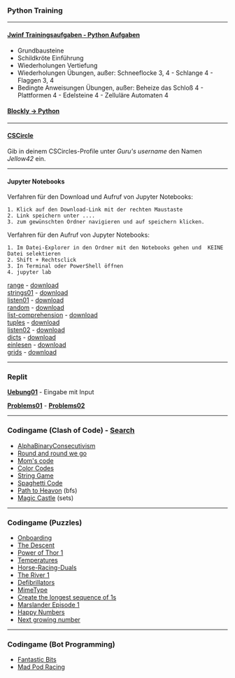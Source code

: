 ### Python Training

---

#### [Jwinf Trainingsaufgaben - Python Aufgaben](https://jwinf.de/contest/?filter=open)
  - Grundbausteine 
  - Schildkröte Einführung
  - Wiederholungen Vertiefung
  - Wiederholungen Übungen, außer: Schneeflocke 3, 4 - Schlange 4 - Flaggen 3, 4
  - Bedingte Anweisungen Übungen, außer: Beheize das Schloß 4 - Plattformen 4 - Edelsteine 4 - Zelluläre Automaten 4

####  [Blockly -> Python](./blockly.md)
---

#### [CSCircle](https://cscircles.cemc.uwaterloo.ca/2-de/) 
Gib in deinem CSCircles-Profile unter *Guru's username* den Namen *Jellow42* ein.

---

#### Jupyter Notebooks

Verfahren für den Download und Aufruf von Jupyter Notebooks:
```
1. Klick auf den Download-Link mit der rechten Maustaste
2. Link speichern unter ....
3. zum gewünschten Ordner navigieren und auf speichern klicken.
```

Verfahren für den Aufruf von Jupyter Notebooks:
```
1. Im Datei-Explorer in den Ordner mit den Notebooks gehen und  KEINE Datei selektieren
2. Shift + Rechtsclick
3. In Terminal oder PowerShell öffnen 
4. jupyter lab
```
  
[range](https://nbviewer.org/github/ktheu/Training/blob/main/range.ipynb) - [download](./range.ipynb) <br>
[strings01](https://nbviewer.org/github/ktheu/Training/blob/main/string01.ipynb) - [download](./strings01.ipynb) <br>
[listen01](https://github.com/ktheu/Training/blob/master/listen01.ipynb) - [download](./listen01.ipynb) <br>
[random](https://github.com/ktheu/Training/blob/master/random.ipynb) - [download](./random.ipynb) <br>
[list-comprehension](https://github.com/ktheu/Training/blob/master/listcomprehensions.ipynb) - [download](./listcomprehensions.ipynb) <br>
[tuples](https://github.com/ktheu/Training/blob/master/tuples.ipynb) - [download](./tuples.ipynb) <br>
[listen02](https://github.com/ktheu/Training/blob/master/listen02.ipynb) - [download](./listen02.ipynb) <br>
[dicts](https://github.com/ktheu/Training/blob/master/dicts.ipynb) - [download](./dicts.ipynb) <br>
[einlesen](https://github.com/ktheu/Training/blob/master/einlesen.ipynb) - [download](./einlesen.ipynb) <br>
[grids](https://github.com/ktheu/Training/blob/master/grids.ipynb) - [download](./grids.ipynb) <br>

<!-- [range](./range.ipynb) -
[strings01](./strings01.ipynb) -
[listen01](./listen01.ipynb) -
[random](./random.ipynb) -
[list-comprehension](./listcomprehensions.ipynb) -
[tuples](./tuples.ipynb) -
[listen02](./listen02.ipynb) -
[dicts](./dicts.ipynb) -
[einlesen](./einlesen.ipynb) - 
[grids](./grids.ipynb)  -->

---

### Replit

**[Uebung01](https://replit.com/teams/join/gfqmlkfosjwreymbzggsqasfironqrzk-Uebung01)** - Eingabe mit Input  

**[Problems01](https://replit.com/teams/join/rwakwbrblvkwmttibbgkyxvqxbxtxtga-Problems01)** -
**[Problems02](https://replit.com/teams/join/gyahpukiufxyrnfbmhswmzmvlniyfmwu-Problems02)**

---

### Codingame (Clash of Code) - [Search](https://codingame.tools/)

- [AlphaBinaryConsecutivism](https://www.codingame.com/ide/demo/9199892766710c114e06aebebe23a551b181a7)
- [Round and round we go](https://www.codingame.com/ide/demo/873603c1e90bf4ae0082e0301f7b7127c77732)
- [Mom's code](https://www.codingame.com/ide/demo/8962442d406fb7eb156976c3f6395c9cf39399)
- [Color Codes](https://www.codingame.com/ide/demo/840248a983d4c0e0597d9f62a5333421698c05)
- [String Game](https://www.codingame.com/contribute/view/7263300a83cf4aad1573c6e6abb28a56e2d2)
- [Spaghetti Code](https://www.codingame.com/ide/demo/855519dd710cdb3d6dd382c4b5285a463dfef8)
- [Path to Heavon](https://www.codingame.com/contribute/view/53915bfab5116cdb2139c3c04858569efe67) (bfs)
- [Magic Castle](https://www.codingame.com/contribute/view/7759f18c977a21cc12e2b85a8bea60bf3642) (sets)

---

### Codingame (Puzzles)
- [Onboarding](https://www.codingame.com/training/easy/onboarding)
- [The Descent](https://www.codingame.com/training/easy/the-descent)
- [Power of Thor 1](https://www.codingame.com/training/easy/power-of-thor-episode-1)
- [Temperatures](https://www.codingame.com/training/easy/temperatures)
- [Horse-Racing-Duals](https://www.codingame.com/training/easy/horse-racing-duals)
- [The River 1](https://www.codingame.com/training/easy/the-river-i-)
- [Defibrillators](https://www.codingame.com/training/easy/defibrillators)
- [MimeType](https://www.codingame.com/training/easy/mime-type)
- [Create the longest sequence of 1s](https://www.codingame.com/training/easy/create-the-longest-sequence-of-1s)
- [Marslander Episode 1](https://www.codingame.com/training/easy/mars-lander-episode-1)
- [Happy Numbers](https://www.codingame.com/training/easy/happy-numbers)
- [Next growing number](https://www.codingame.com/training/easy/next-growing-number)

---

### Codingame (Bot Programming)

- [Fantastic Bits](https://www.codingame.com/multiplayer/bot-programming/fantastic-bits)
- [Mad Pod Racing](https://www.codingame.com/multiplayer/bot-programming/mad-pod-racing)






